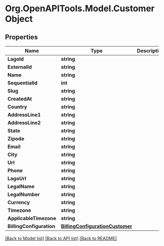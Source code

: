 
# Org.OpenAPITools.Model.CustomerObject

## Properties

Name | Type | Description | Notes
------------ | ------------- | ------------- | -------------
**LagoId** | **string** |  | [optional] 
**ExternalId** | **string** |  | [optional] 
**Name** | **string** |  | [optional] 
**SequentialId** | **int** |  | [optional] 
**Slug** | **string** |  | [optional] 
**CreatedAt** | **string** |  | [optional] 
**Country** | **string** |  | [optional] 
**AddressLine1** | **string** |  | [optional] 
**AddressLine2** | **string** |  | [optional] 
**State** | **string** |  | [optional] 
**Zipode** | **string** |  | [optional] 
**Email** | **string** |  | [optional] 
**City** | **string** |  | [optional] 
**Url** | **string** |  | [optional] 
**Phone** | **string** |  | [optional] 
**LagoUrl** | **string** |  | [optional] 
**LegalName** | **string** |  | [optional] 
**LegalNumber** | **string** |  | [optional] 
**Currency** | **string** |  | [optional] 
**Timezone** | **string** |  | [optional] 
**ApplicableTimezone** | **string** |  | [optional] 
**BillingConfiguration** | [**BillingConfigurationCustomer**](BillingConfigurationCustomer.md) |  | [optional] 

[[Back to Model list]](../README.md#documentation-for-models)
[[Back to API list]](../README.md#documentation-for-api-endpoints)
[[Back to README]](../README.md)

